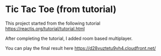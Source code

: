 # Tic Tac Toe (from tutorial)

This project started from the following tutorial
https://reactjs.org/tutorial/tutorial.html

After completing the tutorial, I added room based multiplayer.

You can play the final result here
https://d28vuztetu9vh4.cloudfront.net/
